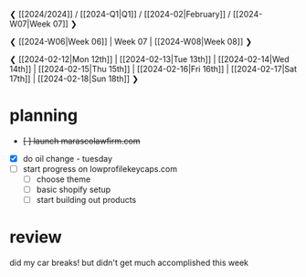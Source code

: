 ❮ [[2024/2024]] / [[2024-Q1|Q1]] / [[2024-02|February]] / [[2024-W07|Week 07]] ❯

❮ [[2024-W06|Week 06]] | Week 07 | [[2024-W08|Week 08]] ❯

❮ [[2024-02-12|Mon 12th]] | [[2024-02-13|Tue 13th]] | [[2024-02-14|Wed 14th]] | [[2024-02-15|Thu 15th]] | [[2024-02-16|Fri 16th]] | [[2024-02-17|Sat 17th]] | [[2024-02-18|Sun 18th]] ❯

# planning

- ~~[ ] launch marascolawfirm.com~~
- [x] do oil change - tuesday
- [ ] start progress on lowprofilekeycaps.com
	- [ ] choose theme
	- [ ] basic shopify setup
	- [ ] start building out products

# review
did my car breaks! but didn't get much accomplished this week